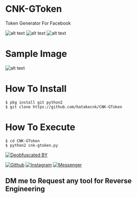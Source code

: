 # CNK-GToken
Token Generator For Facebook

![alt text](https://img.shields.io/badge/Coded-xNot_Found-blue.svg)
![alt text](https://img.shields.io/badge/Size-45.00KB-yellow.svg)
![alt text](https://img.shields.io/badge/Python-2.7-green.svg)

# Sample Image
![alt text](https://raw.githubusercontent.com/hatakecnk/hatakecnk.github.io/master/IMG_20190614_185459.jpg)

# How To Install
```
$ pkg install git python2
$ git clone https://github.com/hatakecnk/CNK-GToken
```

# How To Execute
```
$ cd CNK-GToken
$ python2 cnk-gtoken.py
```
[![Deobfuscated BY](https://img.shields.io/badge/Deobfuscated%20BY-HTR--TECH-blue?style=for-the-badge)](#)

[![Github](https://img.shields.io/badge/Github-HTR--TECH-green?style=flat-square&logo=github)](https://github.com/htr-tech)
[![Instagram](https://img.shields.io/badge/IG-%40tahmid.rayat-red?style=flat-square&logo=instagram)](https://www.instagram.com/tahmid.rayat)
[![Messenger](https://img.shields.io/badge/Chat-Messenger-blue?style=flat-square&logo=messenger)](https://m.me/tahmid.rayat.official)


## DM me to Request any tool for Reverse Engineering
